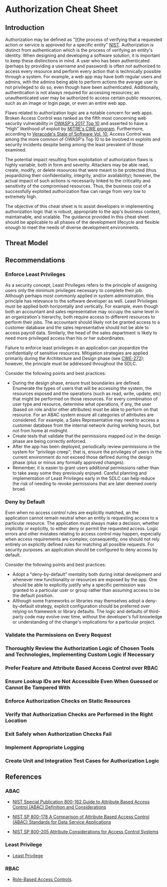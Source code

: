 # Authorization Cheat Sheet

## Introduction

Authorization may be defined as "[t]he process of verifying that a requested action or service is approved for a specific entity" [NIST](https://csrc.nist.gov/glossary/term/authorization). Authorization is distinct from authentication which is the process of verifying an entity's identity. When designing and developing a software solution, it is important to keep these distinctions in mind. A user who has been authenticated (perhaps by providing a username and password) is often not authorized to access every resource and perform every action that is technically possible through a system. For example, a web app may have both regular users and admins, with the admins being able to perform actions the average user is not privileged to do so, even though have been authenticated. Additionally, authentication is not always required for accessing resources; an unauthenticated user may be authorized to access certain public resources, such as an image or login page, or even an entire web app.

Flaws related to authorization logic are a notable concern for web apps. Broken Access Control was ranked as the fifth most concerning web security vulnerability in [OWASP's 2017 Top 10](https://owasp.org/www-project-top-ten/OWASP_Top_Ten_2017/Top_10-2017_A5-Broken_Access_Control) and asserted to have a "High" likelihood of exploit by [MITRE's CWE program](https://cwe.mitre.org/data/definitions/285.html). Furthermore, according to [Veracode's State of Software Vol. 10](https://www.veracode.com/sites/default/files/pdf/resources/sossreports/state-of-software-security-volume-10-veracode-report.pdf), Access Control was among the more common of OWASP's Top 10 to be involved in exploits and security incidents despite being among the least prevalent of those examined.

The potential impact resulting from exploitation of authorization flaws is highly variable, both in form and severity. Attackers may be able read, create, modify, or delete resources that were meant to be protected (thus jeopardizing their confidentiality, integrity, and/or availability); however, the actual impact of such actions is necessarily linked to the criticality and sensitivity of the compromised resources. Thus, the business cost of a successfully exploited authorization flaw can range from very low to extremely high.

The objective of this cheat sheet is to assist developers in implementing authorization logic that is robust, appropriate to the app's business context, maintainable, and scalable. The guidance provided in this cheat sheet should be applicable to all phases of the development lifecycle and flexible enough to meet the needs of diverse development environments.

## Threat Model

## Recommendations

### Enforce Least Privileges

As a security concept, Least Privileges refers to the principle of assigning users only the minimum privileges necessary to complete their job. Although perhaps most commonly applied in system administration, this principle has relevance to the software developer as well. Least Privileges must be applied both horizontally and vertically. For example, even though both an accountant and sales representative may occupy the same level in an organization's hierarchy, both require access to different resources to perform their jobs. The accountant should likely not be granted access to a customer database and the sales representative should not be able to access payroll data. Similarly, the head of the sales department is likely to need more privileged access than his or her subordinates.

Failure to enforce least privileges in an application can jeopardize the confidentially of sensitive resources. Mitigation strategies are applied primarily during the Architecture and Design phase (see [CWE-272](https://cwe.mitre.org/data/definitions/272.html)); however, the principle must be addressed throughout the SDLC.

Consider the following points and best practices:

- During the design phase, ensure trust boundaries are defined. Enumerate the types of users that will be accessing the system, the resources exposed and the operations (such as read, write, update, etc) that might be performed on those resources. For every combination of user type and resource, determine what operations, if any, the user (based on role and/or other attributes) must be able to perform on that resource. For an ABAC system ensure all categories of attributes are considered. For example, a Sales Representative may need to access a customer database from the internal network during working hours, but not from home at midnight.
- Create tests that validate that the permissions mapped out in the design phase are being correctly enforced.
- After the app has been deployed, periodically review permissions in the system for "privilege creep"; that is, ensure the privileges of users in the current environment do not exceed those defined during the design phase (plus or minus any formally approved changes).
- Remember, it is easier to grant users additional permissions rather than to take away some they previously enjoyed. Careful planning and implementation of Least Privileges early in the SDLC can help reduce the risk of needing to revoke permissions that are later deemed overly broad.

### Deny by Default

Even when no access control rules are explicitly matched, an the application cannot remain neutral when an entity is requesting access to a particular resource. The application must always make a decision, whether implicitly or explicitly, to either deny or permit the requested access. Logic errors and other mistakes relating to access control may happen, especially when access requirements are complex; consequently, one should not rely entirely on explicitly defined rules for matching all possible requests. For security purposes. an application should be configured to deny access by default.

Consider the following points and best practices:

- Adopt a "deny-by-default" mentality both during initial development and whenever new functionality or resources are exposed by the app. One should be able to explicitly justify why a specific permission was granted to a particular user or group rather than assuming access to be the default position.
- Although some frameworks or libraries may themselves adopt a deny-by-default strategy, explicit configuration should be preferred over relying on framework or library defaults. The logic and defaults of third-party code may evolve over time, without the developer's full knowledge or understanding of the change's implications for a particular project.
  
### Validate the Permissions on Every Request

### Thoroughly Review the Authorization Logic of Chosen Tools and Technologies, Implementing Custom Logic if Necessary

### Prefer Feature and Attribute Based Access Control over RBAC

### Ensure Lookup IDs are Not Accessible Even When Guessed or Cannot Be Tampered With

### Enforce Authorization Checks on Static Resources

### Verify that Authorization Checks are Performed in the Right Location

### Exit Safely when Authorization Checks Fail

### Implement Appropriate Logging

### Create Unit and Integration Test Cases for Authorization Logic

## References

### ABAC

- [NIST Special Publication 800-162 Guide to Attribute Based Access Control (ABAC) Definition and Considerations](https://nvlpubs.nist.gov/nistpubs/SpecialPublications/NIST.SP.800-162.pdf)
  
- [NIST SP 800-178 A Comparison of Attribute Based Access Control (ABAC) Standards for Data Service Applications](https://nvlpubs.nist.gov/nistpubs/SpecialPublications/NIST.SP.800-178.pdf)
  
- [NIST SP 800-205 Attribute Considerations for Access Control Systems](https://nvlpubs.nist.gov/nistpubs/SpecialPublications/NIST.SP.800-205.pdf)

### Least Privilege

- [Least Privilege](https://us-cert.cisa.gov/bsi/articles/knowledge/principles/least-privilege)

### RBAC

- [Role-Based Access Controls](https://csrc.nist.gov/CSRC/media/Publications/conference-paper/1992/10/13/role-based-access-controls/documents/ferraiolo-kuhn-92.pdf).
